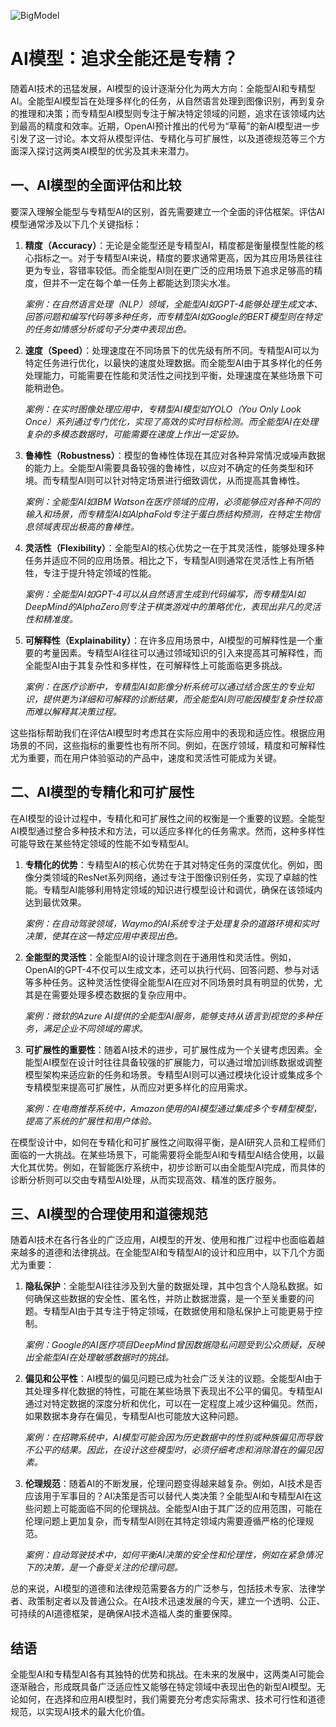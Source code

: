 ![BigModel](Topics/BigModel/BigModel.png)
# AI模型：追求全能还是专精？

随着AI技术的迅猛发展，AI模型的设计逐渐分化为两大方向：全能型AI和专精型AI。全能型AI模型旨在处理多样化的任务，从自然语言处理到图像识别，再到复杂的推理和决策；而专精型AI模型则专注于解决特定领域的问题，追求在该领域内达到最高的精度和效率。近期，OpenAI预计推出的代号为“草莓”的新AI模型进一步引发了这一讨论。本文将从模型评估、专精化与可扩展性，以及道德规范等三个方面深入探讨这两类AI模型的优劣及其未来潜力。

## 一、AI模型的全面评估和比较

要深入理解全能型与专精型AI的区别，首先需要建立一个全面的评估框架。评估AI模型通常涉及以下几个关键指标：

1. **精度（Accuracy）**：无论是全能型还是专精型AI，精度都是衡量模型性能的核心指标之一。对于专精型AI来说，精度的要求通常更高，因为其应用场景往往更为专业，容错率较低。而全能型AI则在更广泛的应用场景下追求足够高的精度，但并不一定在每个单一任务上都能达到顶尖水准。

   *案例：在自然语言处理（NLP）领域，全能型AI如GPT-4能够处理生成文本、回答问题和编写代码等多种任务，而专精型AI如Google的BERT模型则在特定的任务如情感分析或句子分类中表现出色。*

2. **速度（Speed）**：处理速度在不同场景下的优先级有所不同。专精型AI可以为特定任务进行优化，以最快的速度处理数据。而全能型AI由于其多样化的任务处理能力，可能需要在性能和灵活性之间找到平衡，处理速度在某些场景下可能稍逊色。

   *案例：在实时图像处理应用中，专精型AI模型如YOLO（You Only Look Once）系列通过专门优化，实现了高效的实时目标检测。而全能型AI在处理复杂的多模态数据时，可能需要在速度上作出一定妥协。*

3. **鲁棒性（Robustness）**：模型的鲁棒性体现在其应对各种异常情况或噪声数据的能力上。全能型AI需要具备较强的鲁棒性，以应对不确定的任务类型和环境。而专精型AI则可以针对特定场景进行细致调优，从而提高其鲁棒性。

   *案例：全能型AI如IBM Watson在医疗领域的应用，必须能够应对各种不同的输入和场景，而专精型AI如AlphaFold专注于蛋白质结构预测，在特定生物信息领域表现出极高的鲁棒性。*

4. **灵活性（Flexibility）**：全能型AI的核心优势之一在于其灵活性，能够处理多种任务并适应不同的应用场景。相比之下，专精型AI则通常在灵活性上有所牺牲，专注于提升特定领域的性能。

   *案例：全能型AI如GPT-4可以从自然语言生成到代码编写，而专精型AI如DeepMind的AlphaZero则专注于棋类游戏中的策略优化，表现出非凡的灵活性和精准度。*

5. **可解释性（Explainability）**：在许多应用场景中，AI模型的可解释性是一个重要的考量因素。专精型AI往往可以通过领域知识的引入来提高其可解释性，而全能型AI由于其复杂性和多样性，在可解释性上可能面临更多挑战。

   *案例：在医疗诊断中，专精型AI如影像分析系统可以通过结合医生的专业知识，提供更为详细和可解释的诊断结果，而全能型AI则可能因模型复杂性较高而难以解释其决策过程。*

这些指标帮助我们在评估AI模型时考虑其在实际应用中的表现和适应性。根据应用场景的不同，这些指标的重要性也有所不同。例如，在医疗领域，精度和可解释性尤为重要，而在用户体验驱动的产品中，速度和灵活性可能成为关键。

## 二、AI模型的专精化和可扩展性

在AI模型的设计过程中，专精化和可扩展性之间的权衡是一个重要的议题。全能型AI模型通过整合多种技术和方法，可以适应多样化的任务需求。然而，这种多样性可能导致在某些特定领域的性能不如专精型AI。

1. **专精化的优势**：专精型AI的核心优势在于其对特定任务的深度优化。例如，图像分类领域的ResNet系列网络，通过专注于图像识别任务，实现了卓越的性能。专精型AI能够利用特定领域的知识进行模型设计和调优，确保在该领域内达到最优效果。

   *案例：在自动驾驶领域，Waymo的AI系统专注于处理复杂的道路环境和实时决策，使其在这一特定应用中表现出色。*

2. **全能型的灵活性**：全能型AI的设计理念则在于通用性和灵活性。例如，OpenAI的GPT-4不仅可以生成文本，还可以执行代码、回答问题、参与对话等多种任务。这种灵活性使得全能型AI在应对不同场景时具有明显的优势，尤其是在需要处理多模态数据的复杂应用中。

   *案例：微软的Azure AI提供的全能型AI服务，能够支持从语言到视觉的多种任务，满足企业不同领域的需求。*

3. **可扩展性的重要性**：随着AI技术的进步，可扩展性成为一个关键考虑因素。全能型AI模型在设计时往往具备较强的扩展能力，可以通过增加训练数据或调整模型架构来适应新的任务和场景。专精型AI则可以通过模块化设计或集成多个专精模型来提高可扩展性，从而应对更多样化的应用需求。

   *案例：在电商推荐系统中，Amazon使用的AI模型通过集成多个专精型模型，提高了系统的扩展性和用户体验。*

在模型设计中，如何在专精化和可扩展性之间取得平衡，是AI研究人员和工程师们面临的一大挑战。在某些场景下，可能需要将全能型AI和专精型AI结合使用，以最大化其优势。例如，在智能医疗系统中，初步诊断可以由全能型AI完成，而具体的诊断分析则可以交由专精型AI处理，从而实现高效、精准的医疗服务。

## 三、AI模型的合理使用和道德规范

随着AI技术在各行各业的广泛应用，AI模型的开发、使用和推广过程中也面临着越来越多的道德和法律挑战。在全能型AI和专精型AI的设计和应用中，以下几个方面尤为重要：

1. **隐私保护**：全能型AI往往涉及到大量的数据处理，其中包含个人隐私数据。如何确保这些数据的安全性、匿名性，并防止数据泄露，是一个至关重要的问题。专精型AI由于其专注于特定领域，在数据使用和隐私保护上可能更易于控制。

   *案例：Google的AI医疗项目DeepMind曾因数据隐私问题受到公众质疑，反映出全能型AI在处理敏感数据时的挑战。*

2. **偏见和公平性**：AI模型的偏见问题已成为社会广泛关注的议题。全能型AI由于其处理多样化数据的特性，可能在某些场景下表现出不公平的偏见。专精型AI通过对特定数据的深度分析和优化，可以在一定程度上减少这种偏见。然而，如果数据本身存在偏见，专精型AI也可能放大这种问题。

   *案例：在招聘系统中，AI模型可能会因为历史数据中的性别或种族偏见而导致不公平的结果。因此，在设计这些模型时，必须仔细考虑和消除潜在的偏见因素。*

3. **伦理规范**：随着AI的不断发展，伦理问题变得越来越复杂。例如，AI技术是否应该用于军事目的？AI决策是否可以替代人类决策？全能型AI和专精型AI在这些问题上可能面临不同的伦理挑战。全能型AI由于其广泛的应用范围，可能在伦理问题上更加复杂，而专精型AI则在其特定领域内需要遵循严格的伦理规范。

   *案例：自动驾驶技术中，如何平衡AI决策的安全性和伦理性，例如在紧急情况下的决策，是一个备受关注的伦理问题。*

总的来说，AI模型的道德和法律规范需要各方的广泛参与，包括技术专家、法律学者、政策制定者以及普通公众。在AI技术迅速发展的今天，建立一个透明、公正、可持续的AI道德框架，是确保AI技术造福人类的重要保障。

## 结语

全能型AI和专精型AI各有其独特的优势和挑战。在未来的发展中，这两类AI可能会逐渐融合，形成既具备广泛适应性又能够在特定领域中表现出色的新型AI模型。无论如何，在选择和应用AI模型时，我们需要充分考虑实际需求、技术可行性和道德规范，以实现AI技术的最大化价值。
